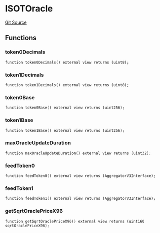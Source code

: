 # ISOTOracle
[Git Source](https://github.com/ArrakisFinance/arrakis-modular/blob/9091a6ee814f061039fd7b968feddb93bbdf1110/src/interfaces/ISOTOracle.sol)


## Functions
### token0Decimals


```solidity
function token0Decimals() external view returns (uint8);
```

### token1Decimals


```solidity
function token1Decimals() external view returns (uint8);
```

### token0Base


```solidity
function token0Base() external view returns (uint256);
```

### token1Base


```solidity
function token1Base() external view returns (uint256);
```

### maxOracleUpdateDuration


```solidity
function maxOracleUpdateDuration() external view returns (uint32);
```

### feedToken0


```solidity
function feedToken0() external view returns (AggregatorV3Interface);
```

### feedToken1


```solidity
function feedToken1() external view returns (AggregatorV3Interface);
```

### getSqrtOraclePriceX96


```solidity
function getSqrtOraclePriceX96() external view returns (uint160 sqrtOraclePriceX96);
```

